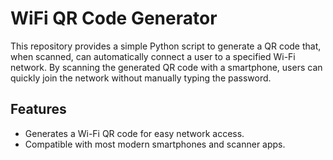# WiFi QR Code Generator

This repository provides a simple Python script to generate a QR code that, when scanned, can automatically connect a user to a specified Wi-Fi network. By scanning the generated QR code with a smartphone, users can quickly join the network without manually typing the password.

## Features

- Generates a Wi-Fi QR code for easy network access.
- Compatible with most modern smartphones and scanner apps.
